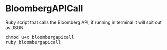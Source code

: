 # BloombergAPICall
Ruby script that calls the Bloomberg API, if running in terminal it will spit out as JSON. 

<pre>chmod u+x bloombergapicall
ruby bloombergapicall</pre>
